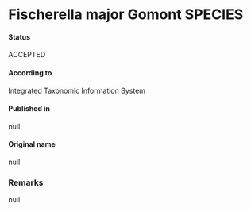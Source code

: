 # Fischerella major Gomont SPECIES

#### Status
ACCEPTED

#### According to
Integrated Taxonomic Information System

#### Published in
null

#### Original name
null

### Remarks
null